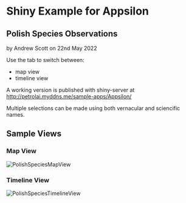 # Shiny Example for Appsilon
## Polish Species Observations

by Andrew Scott on 22nd May 2022

Use the tab to switch between:
- map view
- timeline view

A working version is published with shiny-server at http://petrolai.myddns.me/sample-apps/Appsilon/

Multiple selections can be made using both vernacular and sciencific names.

## Sample Views
### Map View
![PolishSpeciesMapView](https://user-images.githubusercontent.com/2172389/169671336-8689eafa-7d68-40d3-a103-3255660ae2fc.PNG)
### Timeline View
![PolishSpeciesTimelineView](https://user-images.githubusercontent.com/2172389/169671357-a8fa4e67-8e6f-4e1f-9a4e-e3d22184f9aa.PNG)
